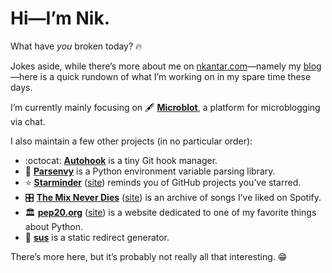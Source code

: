 # Hi—I’m Nik.

What have _you_ broken today? :fire:

Jokes aside, while there’s more about me on [nkantar.com]—namely my [blog]—here is a quick rundown of what I’m working on in my spare time these days.

I’m currently mainly focusing on :fountain_pen: [**Microblot**], a platform for microblogging via chat.

I also maintain a few other projects (in no particular order):

- :octocat: [**Autohook**] is a tiny Git hook manager.
- :snake: [**Parsenvy**] is a Python environment variable parsing library.
- :star: [**Starminder**] ([site][star]) reminds you of GitHub projects you’ve starred.
- :control_knobs: [**The Mix Never Dies**] ([site][tmnd]) is an archive of songs I’ve liked on Spotify.
- :classical_building: [**pep20.org**] ([site][pep20]) is a website dedicated to one of my favorite things about Python.
- :link: [**sus**] is a static redirect generator.

There’s more here, but it’s probably not really all that interesting. :grin:


[nkantar.com]: https://nkantar.com "Nik Kantar"
[blog]: https://www.nkantar.com/blog/ "Blog | Nik Kantar"
[**Microblot**]: https://github.com/nkantar/Microblot "nkantar/Microblot on GitHub"
[**Autohook**]: https://github.com/Autohook/Autohook "Autohook/Autohook on GitHub"
[**Parsenvy**]: https://github.com/nkantar/Parsenvy "nkantar/Parsenvy on GitHub"
[**Starminder**]: https://github.com/nkantar/Starminder "nkantar/Starminder on GitHub"
[star]: https://starminder.xyz "Starminder"
[**The Mix Never Dies**]: https://github.com/nkantar/TheMixNeverDies.com "nkantar/TheMixNeverDies.com on GitHub"
[tmnd]: https://themixneverdies.com "The Mix Never Dies"
[**pep20.org**]: https://github.com/nkantar/pep20.org "nkantar/pep20.org on GitHub"
[pep20]: https://pep20.org "PEP 20 ~ The Zen of Python"
[**sus**]: https://github.com/nkantar/sus "nkantar/sus on GitHub"

